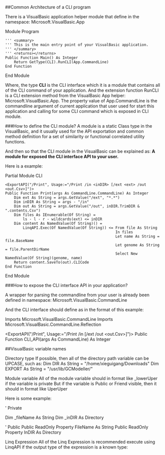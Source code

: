 ##Common Architecture of a CLI program

There is a VisualBasic application helper module that define in the namespace:
Microsoft.VisualBasic.App

Module Program

    ''' <summary>
    ''' This is the main entry point of your VisualBasic application.
    ''' </summary>
    ''' <returns></returns>
    Public Function Main() As Integer
        Return GetType(CLI).RunCLI(App.CommandLine)
    End Function
End Module

Where, the type **CLI** is the CLI interface which it is a module that contains all of the CLI command of your application. And the extension function RunCLI is a CLI extension method from the VisualBasic App helper: Microsoft.VisualBasic.App. The property value of App.CommandLine is the commandline argument of current application that user used for start this application and calling for some CLI command which is exposed in CLI module.

###How to define the CLI module?
A module is a static Class type in the VisualBasic, and it usually used for the API exportation and common method definition for a set of similarity or functional correlated utility functions.

And then so that the CLI module in the VisualBasic can be explained as: <b>A module for exposed the CLI interface API to your user.</b>

Here is a example:

Partial Module CLI

    <ExportAPI("/Print", Usage:="/Print /in <inDIR> [/ext <ext> /out <out.Csv>]")>
    Public Function Print(args As CommandLine.CommandLine) As Integer
        Dim ext As String = args.GetValue("/ext", "*.*")
        Dim inDIR As String = args - "/in"
        Dim out As String = args.GetValue("/out", inDIR.TrimDIR & ".contents.Csv")
        Dim files As IEnumerable(Of String) =
            ls - l - r - wildcards(ext) <= inDIR
        Dim content As NamedValue(Of String)() =
            LinqAPI.Exec(Of NamedValue(Of String)) <= From file As String
                                                      In files
                                                      Let name As String = file.BaseName
                                                      Let genome As String = file.ParentDirName
                                                      Select New NamedValue(Of String)(genome, name)
        Return content.SaveTo(out).CLICode
    End Function
End Module

###How to expose the CLI interface API in your application?

A wrapper for parsing the commandline from your user is already been defined in namespace: Microsoft.VisualBasic.CommandLine

And the CLI interface should define as in the format of this example:

Imports Microsoft.VisualBasic.CommandLine
Imports Microsoft.VisualBasic.CommandLine.Reflection

<ExportAPI("/Print", Usage:="/Print /in <inDIR> [/ext <ext> /out <out.Csv>]")>
Public Function CLI_API(args As CommandLine) As Integer



##VisualBasic variable names

Directory type
If possible, then all of the directory path variable can be UPCASE, such as:
Dim DIR As String = "/home/xieguigang/Downloads"
Dim EXPORT As String = "/usr/lib/GCModeller/"

Module variable
All of the module variable should in format like _lowerUper if the variable is private
But if the variable is Public or Friend visible, then it should in format like UperUper

Here is some example:

' Private

Dim _fileName As String
Dim _inDIR As Directory

' Public
Public ReadOnly Property FileName As String
Public ReadOnly Property InDIR As Directory


Linq Expression
All of the Linq Expression is recommended execute using LinqAPI if the output type of the expression is a known type:

